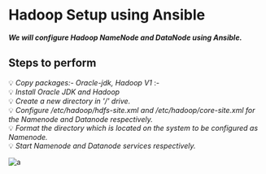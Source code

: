# Hadoop Setup using Ansible
***We will configure Hadoop NameNode and DataNode using Ansible.***

## Steps to perform

:bulb: *Copy packages:- Oracle-jdk, Hadoop V1* :- <br>
:bulb: *Install Oracle JDK and Hadoop* <br>
:bulb: *Create a new directory in '/' drive.* <br>
:bulb: *Configure /etc/hadoop/hdfs-site.xml and /etc/hadoop/core-site.xml for the Namenode and Datanode respectively.* <br>
:bulb: *Format the directory which is located on the system to be configured as Namenode.* <br>
:bulb: *Start Namenode and Datanode services respectively.* 


<img src="‪localhost://C:/Users/utkarsh/Desktop/project/had1.jpg" alt="a"/>
